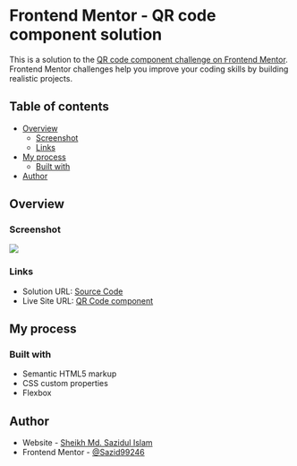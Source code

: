 # Frontend Mentor - QR code component solution

This is a solution to the [QR code component challenge on Frontend Mentor](https://www.frontendmentor.io/challenges/qr-code-component-iux_sIO_H). Frontend Mentor challenges help you improve your coding skills by building realistic projects. 

## Table of contents

- [Overview](#overview)
  - [Screenshot](#screenshot)
  - [Links](#links)
- [My process](#my-process)
  - [Built with](#built-with)
- [Author](#author)

## Overview

### Screenshot

![](./images/screenshot.png)

### Links

- Solution URL: [Source Code](https://github.com/Sazid99246/qr-code-component)
- Live Site URL: [QR Code component](https://sazid99246.github.io/qr-code-component/)

## My process

### Built with

- Semantic HTML5 markup
- CSS custom properties
- Flexbox


## Author

- Website - [Sheikh Md. Sazidul Islam](https://my-portfolio-d6429.web.app/)
- Frontend Mentor - [@Sazid99246](https://www.frontendmentor.io/profile/Sazid99246)
